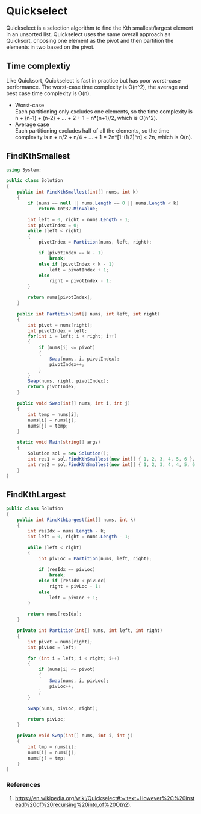 # Quickselect
Quickselect is a selection algorithm to find the Kth smallest/largest element in an unsorted list. Quickselect uses the same overall approach as Quicksort, choosing one element as the pivot and then partition the elements in two based on the pivot. 

## Time complextiy
Like Quicksort, Quickselect is fast in practice but has poor worst-case performance. The worst-case time complexity is O(n^2), the average and best case time complexity is O(n).

- Worst-case <br/>
Each partitioning only excludes one elements, so the time complexity is n + (n-1) + (n-2) + ... + 2 + 1 = n*(n+1)/2, which is O(n^2). 
- Average case <br/>
Each partitioning excludes half of all the elements, so the time complexity is n + n/2 + n/4 + ... + 1 = 2n*[1-(1/2)^n] < 2n, which is O(n).

## FindKthSmallest
```C#
using System;

public class Solution
{
    public int FindKthSmallest(int[] nums, int k)
    {
        if (nums == null || nums.Length == 0 || nums.Length < k)
            return Int32.MinValue;

        int left = 0, right = nums.Length - 1;
        int pivotIndex = 0;
        while (left < right)
        {
            pivotIndex = Partition(nums, left, right);

            if (pivotIndex == k - 1)
                break;
            else if (pivotIndex < k - 1)
                left = pivotIndex + 1;
            else
                right = pivotIndex - 1;
        }

        return nums[pivotIndex];
    }

    public int Partition(int[] nums, int left, int right)
    {
        int pivot = nums[right];
        int pivotIndex = left;
        for(int i = left; i < right; i++)
        {
            if (nums[i] <= pivot)
            {
                Swap(nums, i, pivotIndex);
                pivotIndex++;
            }
        }
        Swap(nums, right, pivotIndex);
        return pivotIndex;
    }

    public void Swap(int[] nums, int i, int j)
    {
        int temp = nums[i];
        nums[i] = nums[j];
        nums[j] = temp;
    }

    static void Main(string[] args)
    {
        Solution sol = new Solution();
        int res1 = sol.FindKthSmallest(new int[] { 1, 2, 3, 4, 5, 6 }, 5); // res1 = 5
        int res2 = sol.FindKthSmallest(new int[] { 1, 2, 3, 4, 4, 5, 6 }, 5); // res2 = 4
    }
}
```

## FindKthLargest
```C#
public class Solution
{
    public int FindKthLargest(int[] nums, int k)
    {
        int resIdx = nums.Length - k;
        int left = 0, right = nums.Length - 1;

        while (left < right)
        {
            int pivLoc = Partition(nums, left, right);

            if (resIdx == pivLoc)
                break;
            else if (resIdx < pivLoc)
                right = pivLoc - 1;
            else
                left = pivLoc + 1;
        }

        return nums[resIdx];
    }

    private int Partition(int[] nums, int left, int right)
    {
        int pivot = nums[right];
        int pivLoc = left;

        for (int i = left; i < right; i++)
        {
            if (nums[i] <= pivot)
            {
                Swap(nums, i, pivLoc);
                pivLoc++;
            }
        }

        Swap(nums, pivLoc, right);

        return pivLoc;
    }

    private void Swap(int[] nums, int i, int j)
    {
        int tmp = nums[i];
        nums[i] = nums[j];
        nums[j] = tmp;
    }
}
```

### References
1. https://en.wikipedia.org/wiki/Quickselect#:~:text=However%2C%20instead%20of%20recursing%20into,of%20O(n2).
